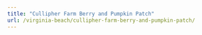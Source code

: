 ```yaml
---
title: "Cullipher Farm Berry and Pumpkin Patch"
url: /virginia-beach/cullipher-farm-berry-and-pumpkin-patch/
---
```

